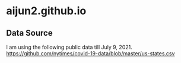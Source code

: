 # aijun2.github.io

## Data Source
I am using the following public data till July 9, 2021.
https://github.com/nytimes/covid-19-data/blob/master/us-states.csv
